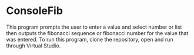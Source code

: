 # ConsoleFib

This program prompts the user to enter a value and select number or list then outputs the fibonacci sequence or fibonacci number for the value that was entered. To run this program, clone the repository, open and run through Virtual Studio.
